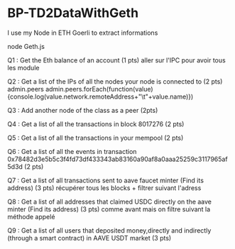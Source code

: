# BP-TD2DataWithGeth

I use my Node in ETH Goerli to extract informations

node Geth.js

Q1 : Get the Eth balance of an account (1 pts)
aller sur l'IPC pour avoir tous les module

Q2 : Get a list of the IPs of all the nodes your node is connected to (2 pts)
admin.peers
admin.peers.forEach(function(value){console.log(value.network.remoteAddress+"\t"+value.name)})

Q3 : Add another node of the class as a peer (2pts)

Q4 : Get a list of all the transactions in block 8017276 (2 pts)

Q5 : Get a list of all the transactions in your mempool (2 pts)

Q6 : Get a list of all the events in transaction 0x78482d3e5b5c3f4fd73df433343ab83160a90af8a0aaa25259c3117965af5d3d (2 pts)

Q7 : Get a list of all transactions sent to aave faucet minter (Find its address) (3 pts)
récupérer tous les blocks + filtrer suivant l'adress

Q8 : Get a list of all addresses that claimed USDC directly on the aave minter (Find its address) (3 pts)
comme avant mais on filtre suivant la méthode appelé

Q9 : Get a list of all users that deposited money,directly and indirectly (through a smart contract) in AAVE USDT market (3 pts)